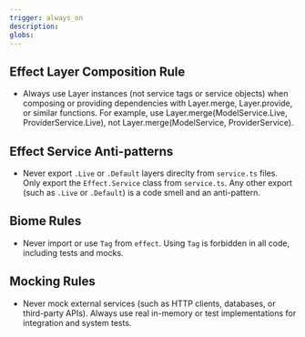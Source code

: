 ```yaml
---
trigger: always_on
description: 
globs: 
---
```

## Effect Layer Composition Rule
- Always use Layer instances (not service tags or service objects) when composing or providing dependencies with Layer.merge, Layer.provide, or similar functions. For example, use Layer.merge(ModelService.Live, ProviderService.Live), not Layer.merge(ModelService, ProviderService). 

## Effect Service Anti-patterns
- Never export `.Live` or `.Default` layers direclty from `service.ts` files. Only export the `Effect.Service` class from `service.ts`. Any other export (such as `.Live` or `.Default`) is a code smell and an anti-pattern. 

## Biome Rules
- Never import or use `Tag` from `effect`. Using `Tag` is forbidden in all code, including tests and mocks. 

## Mocking Rules
- Never mock external services (such as HTTP clients, databases, or third-party APIs). Always use real in-memory or test implementations for integration and system tests. 